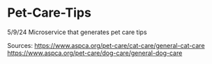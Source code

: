 # Pet-Care-Tips
5/9/24
Microservice that generates pet care tips 

Sources: 
https://www.aspca.org/pet-care/cat-care/general-cat-care
https://www.aspca.org/pet-care/dog-care/general-dog-care
